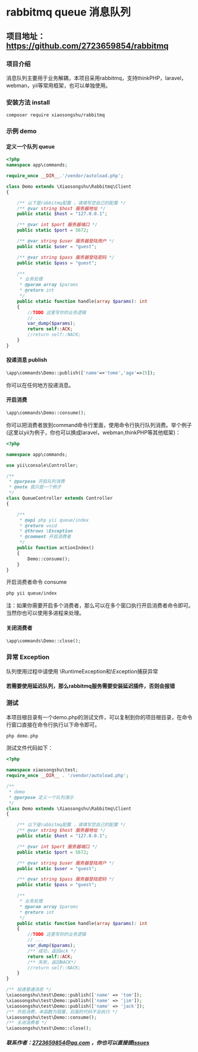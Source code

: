 # rabbitmq queue 消息队列

## 项目地址：https://github.com/2723659854/rabbitmq

###  项目介绍
消息队列主要用于业务解耦，本项目采用rabbitmq，支持thinkPHP，laravel，webman，yii等常用框架，也可以单独使用。
### 安装方法 install

```shell
composer require xiaosongshu/rabbitmq
```

### 示例 demo

#### 定义一个队列 queue

```php
<?php
namespace app\commands;

require_once __DIR__.'/vendor/autoload.php';

class Demo extends \Xiaosongshu\Rabbitmq\Client
{

    /** 以下是rabbitmq配置 ，请填写您自己的配置 */
    /** @var string $host 服务器地址 */
    public static $host = "127.0.0.1";

    /** @var int $port 服务器端口 */
    public static $port = 5672;

    /** @var string $user 服务器登陆用户 */
    public static $user = "guest";

    /** @var string $pass 服务器登陆密码 */
    public static $pass = "guest";

    /**
     * 业务处理
     * @param array $params
     * @return int
     */
    public static function handle(array $params): int
    {
        //TODO 这里写你的业务逻辑
        // ...
        var_dump($params);
        return self::ACK;
        //return self::NACK;
    }
}

```

#### 投递消息 publish
```php 
\app\commands\Demo::publish(['name'=>'tome','age'=>15]);
```
你可以在任何地方投递消息。

####   开启消费
```php
\app\commands\Demo::consume();
```
你可以把消费者放到command命令行里面，使用命令行执行队列消费。举个例子(这里以yii为例子，你也可以换成laravel，webman,thinkPHP等其他框架)：
```php 
<?php

namespace app\commands;

use yii\console\Controller;

/**
 * @purpose 开启队列消费
 * @note 我只是一个例子
 */
class QueueController extends Controller
{

    /**
     * @api php yii queue/index
     * @return void
     * @throws \Exception
     * @comment 开启消费者
     */
    public function actionIndex()
    {
        Demo::consume();
    }
}
```
开启消费者命令 consume
```bash
php yii queue/index
```
注：如果你需要开启多个消费者，那么可以在多个窗口执行开启消费者命令即可。当然你也可以使用多进程来处理。
#### 关闭消费者

```php
\app\commands\Demo::close();
```

### 异常 Exception

队列使用过程中请使用 \RuntimeException和\Exception捕获异常

#### 若需要使用延迟队列，那么rabbitmq服务需要安装延迟插件，否则会报错

### 测试
本项目根目录有一个demo.php的测试文件，可以复制到你的项目根目录，在命令行窗口直接在命令行执行以下命令即可。
```php
php demo.php
```
测试文件代码如下：
```php
<?php

namespace xiaosongshu\test;
require_once __DIR__ . '/vendor/autoload.php';

/**
 * demo
 * @purpose 定义一个队列演示
 */
class Demo extends \Xiaosongshu\Rabbitmq\Client
{

    /** 以下是rabbitmq配置 ，请填写您自己的配置 */
    /** @var string $host 服务器地址 */
    public static $host = "127.0.0.1";

    /** @var int $port 服务器端口 */
    public static $port = 5672;

    /** @var string $user 服务器登陆用户 */
    public static $user = "guest";

    /** @var string $pass 服务器登陆密码 */
    public static $pass = "guest";

    /**
     * 业务处理
     * @param array $params
     * @return int
     */
    public static function handle(array $params): int
    {
        //TODO 这里写你的业务逻辑
        // ...
        var_dump($params);
        /** 成功，返回ack */
        return self::ACK;
        /** 失败，返回NACK*/
        //return self::NACK;
    }
}

/** 投递普通消息 */
\xiaosongshu\test\Demo::publish(['name' => 'tom']);
\xiaosongshu\test\Demo::publish(['name' => 'jim']);
\xiaosongshu\test\Demo::publish(['name' => 'jack']);
/** 开启消费，本函数为阻塞，后面的代码不会执行 */
\xiaosongshu\test\Demo::consume();
/** 关闭消费者 */
\xiaosongshu\test\Demo::close();
```
##### 联系作者：2723659854@qq.com ，你也可以直接提<a href="https://github.com/2723659854/rabbitmq/issues" >issues</a>
